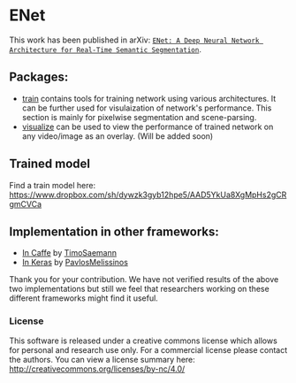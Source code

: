 # ENet

This work has been published in arXiv: [`ENet: A Deep Neural Network Architecture for Real-Time Semantic Segmentation`](https://arxiv.org/abs/1606.02147).

## Packages:

* [train](train) contains tools for training network using various architectures. It can be further used for visulaization of network's performance. This section is mainly for pixelwise segmentation and scene-parsing.
* [visualize](visualize) can be used to view the performance of trained network on any video/image as an overlay. (Will be added soon)

## Trained model

Find a train model here: https://www.dropbox.com/sh/dywzk3gyb12hpe5/AAD5YkUa8XgMpHs2gCRgmCVCa

## Implementation in other frameworks:

* [In Caffe](https://github.com/TimoSaemann/ENet) by [TimoSaemann](https://github.com/TimoSaemann)
* [In Keras](https://github.com/PavlosMelissinos/enet-keras) by [PavlosMelissinos](https://github.com/PavlosMelissinos)

Thank you for your contribution.
We have not verified results of the above two implementations but still we feel that researchers working on these different frameworks might find it useful.

### License

This software is released under a creative commons license which allows for personal and research use only. For a commercial license please contact the authors. You can view a license summary here: http://creativecommons.org/licenses/by-nc/4.0/
